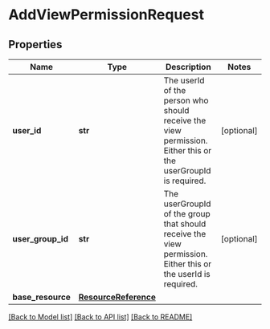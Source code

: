 # AddViewPermissionRequest

## Properties
Name | Type | Description | Notes
------------ | ------------- | ------------- | -------------
**user_id** | **str** | The userId of the person who should receive the view permission. Either this or the userGroupId is required. | [optional] 
**user_group_id** | **str** | The userGroupId of the group that should receive the view permission.  Either this or the userId is required. | [optional] 
**base_resource** | [**ResourceReference**](ResourceReference.md) |  | 

[[Back to Model list]](../README.md#documentation-for-models) [[Back to API list]](../README.md#documentation-for-api-endpoints) [[Back to README]](../README.md)

